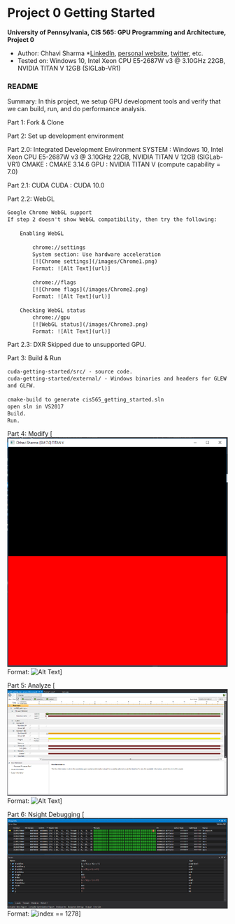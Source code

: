 Project 0 Getting Started
====================

**University of Pennsylvania, CIS 565: GPU Programming and Architecture, Project 0**

* Author: Chhavi Sharma
  *[LinkedIn](https://www.linkedin.com/in/chhavi275/), [personal website](https://www.grasp.upenn.edu/people/chhavi-sharma), [twitter](), etc.
* Tested on: Windows 10, Intel Xeon CPU E5-2687W v3 @ 3.10GHz 22GB, NVIDIA TITAN V 12GB (SIGLab-VR1)


### README

Summary: In this project, we setup GPU development tools and verify that we can build, run, and do performance analysis.

Part 1: Fork & Clone

Part 2: Set up development environment

Part 2.0: Integrated Development Environment
	SYSTEM : Windows 10, Intel Xeon CPU E5-2687W v3 @ 3.10GHz 22GB, NVIDIA TITAN V 12GB (SIGLab-VR1)
	CMAKE  : CMAKE 3.14.6
	GPU    : NVIDIA TITAN V	 (compute capability = 7.0)


Part 2.1: CUDA
    CUDA   : CUDA 10.0


Part 2.2: WebGL

    Google Chrome WebGL support
    If step 2 doesn't show WebGL compatibility, then try the following:
        
        Enabling WebGL
            
            chrome://settings 
            System section: Use hardware acceleration 
            [![Chrome settings](/images/Chrome1.png)
			Format: ![Alt Text](url)]

            chrome://flags
            [![Chrome flags](/images/Chrome2.png)
			Format: ![Alt Text](url)]
        
        Checking WebGL status
            chrome://gpu
            [![WebGL status](/images/Chrome3.png)
			Format: ![Alt Text](url)]


Part 2.3: DXR
Skipped due to unsupported GPU.

Part 3: Build & Run

    cuda-getting-started/src/ - source code.
    cuda-getting-started/external/ - Windows binaries and headers for GLEW and GLFW.

    cmake-build to generate cis565_getting_started.sln
    open sln in VS2017
    Build.
    Run. 

Part 4: Modify
	[![Visual Studio Run](/images/output.png)
			Format: ![Alt Text](url)]

Part 5: Analyze
	[![Nsight Performance Analysis](/images/performance.png)
			Format: ![Alt Text](url)]

Part 6: Nsight Debugging
	[![Nsight debugger](/images/warpinfo.png)
			Format: ![index == 1278](url)]